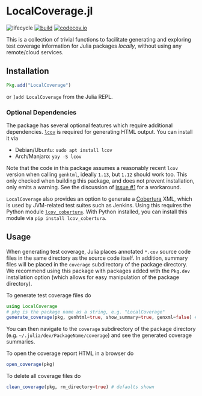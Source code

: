# LocalCoverage.jl

![lifecycle](https://img.shields.io/badge/lifecycle-maturing-blue.svg)
[![build](https://github.com/tpapp/LocalCoverage.jl/workflows/CI/badge.svg)](https://github.com/tpapp/LocalCoverage.jl/actions?query=workflow%3ACI)
[![codecov.io](http://codecov.io/github/tpapp/LocalCoverage.jl/coverage.svg?branch=master)](http://codecov.io/github/tpapp/LocalCoverage.jl?branch=master)

This is a collection of trivial functions to facilitate generating and exploring test coverage information for Julia packages *locally*, without using any remote/cloud services.

## Installation

```julia
Pkg.add("LocalCoverage")
```
or `]add LocalCoverage` from the Julia REPL.

### Optional Dependencies
The package has several optional features which require additional dependencies.
[`lcov`](https://github.com/linux-test-project/lcov) is required for generating HTML
output.  You can install it via
- Debian/Ubuntu: `sudo apt install lcov`
- Arch/Manjaro: `yay -S lcov`

Note that the code in this package assumes a reasonably recent `lcov` version when calling `genhtml`, ideally `1.13`, but `1.12` should work too. This only checked when building this package, and does not prevent installation, only emits a warning. See the discussion of [issue #1](https://github.com/tpapp/LocalCoverage.jl/issues/1) for a workaround.

`LocalCoverage` also provides an option to generate a
[Cobertura](https://cobertura.github.io/cobertura/) XML, which is used by JVM-related test
suites such as Jenkins.  Using this requires the Python module
[`lcov_cobertura`](https://github.com/eriwen/lcov-to-cobertura-xml).  With Python
installed, you can install this module via `pip install lcov_cobertura`.

## Usage
When generating test coverage, Julia places annotated `*.cov` source code files in the
same directory as the source code itself.  In addition, summary files will be placed in
the `coverage` subdirectory of the package directory.  We recommend using this package
with packages added with the `Pkg.dev` installation option (which allows for easy
manipulation of the package directory).

To generate test coverage files do
```julia
using LocalCoverage
# pkg is the package name as a string, e.g. "LocalCoverage"
generate_coverage(pkg, genhtml=true, show_summary=true, genxml=false) # defaults shown
```
You can then navigate to the `coverage` subdirectory of the package directory (e.g.
`~/.julia/dev/PackageName/coverage`) and see the generated coverage summaries.

To open the coverage report HTML in a browser do
```julia
open_coverage(pkg)
```

To delete all coverage files do
```julia
clean_coverage(pkg, rm_directory=true) # defaults shown
```
